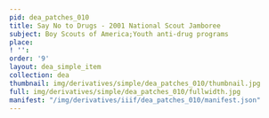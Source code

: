 ```yaml
---
pid: dea_patches_010
title: Say No to Drugs - 2001 National Scout Jamboree
subject: Boy Scouts of America;Youth anti-drug programs
place: 
! '': 
order: '9'
layout: dea_simple_item
collection: dea
thumbnail: img/derivatives/simple/dea_patches_010/thumbnail.jpg
full: img/derivatives/simple/dea_patches_010/fullwidth.jpg
manifest: "/img/derivatives/iiif/dea_patches_010/manifest.json"
---
```

